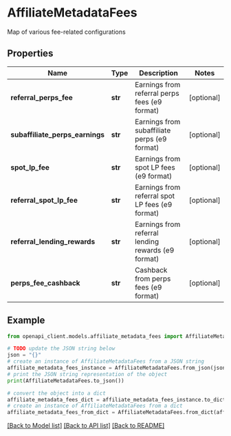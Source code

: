 # AffiliateMetadataFees

Map of various fee-related configurations

## Properties

Name | Type | Description | Notes
------------ | ------------- | ------------- | -------------
**referral_perps_fee** | **str** | Earnings from referral perps fees (e9 format) | [optional] 
**subaffiliate_perps_earnings** | **str** | Earnings from subaffiliate perps (e9 format) | [optional] 
**spot_lp_fee** | **str** | Earnings from spot LP fees (e9 format) | [optional] 
**referral_spot_lp_fee** | **str** | Earnings from referral spot LP fees (e9 format) | [optional] 
**referral_lending_rewards** | **str** | Earnings from referral lending rewards (e9 format) | [optional] 
**perps_fee_cashback** | **str** | Cashback from perps fees (e9 format) | [optional] 

## Example

```python
from openapi_client.models.affiliate_metadata_fees import AffiliateMetadataFees

# TODO update the JSON string below
json = "{}"
# create an instance of AffiliateMetadataFees from a JSON string
affiliate_metadata_fees_instance = AffiliateMetadataFees.from_json(json)
# print the JSON string representation of the object
print(AffiliateMetadataFees.to_json())

# convert the object into a dict
affiliate_metadata_fees_dict = affiliate_metadata_fees_instance.to_dict()
# create an instance of AffiliateMetadataFees from a dict
affiliate_metadata_fees_from_dict = AffiliateMetadataFees.from_dict(affiliate_metadata_fees_dict)
```
[[Back to Model list]](../README.md#documentation-for-models) [[Back to API list]](../README.md#documentation-for-api-endpoints) [[Back to README]](../README.md)


